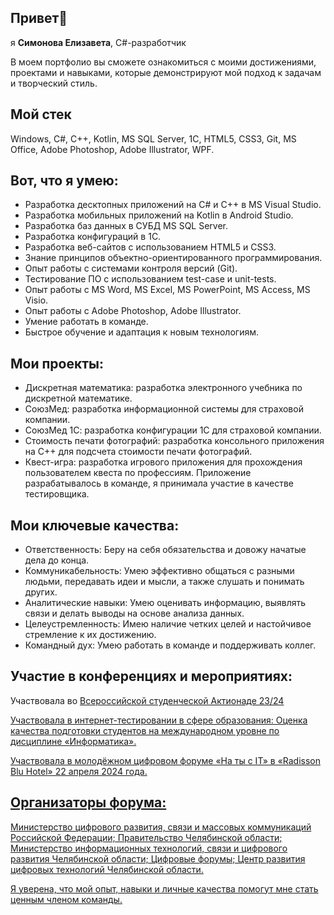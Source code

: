 ## Привет👋
я <b>Симонова Елизавета</b>, C#-разработчик

В моем портфолио вы сможете ознакомиться с моими достижениями, проектами и навыками, которые демонстрируют мой подход к задачам и творческий стиль.
## Мой стек

Windows, C#, C++, Kotlin, MS SQL Server, 1С, HTML5, CSS3, Git, MS Office, Adobe Photoshop, Adobe Illustrator, WPF.

## Вот, что я умею: 

- Разработка десктопных приложений на C# и C++ в MS Visual Studio.
- Разработка мобильных приложений на Kotlin в Android Studio.
- Разработка баз данных в СУБД MS SQL Server.
- Разработка конфигураций в 1С.
- Разработка веб-сайтов с использованием HTML5 и CSS3.
- Знание принципов объектно-ориентированного программирования.
- Опыт работы с системами контроля версий (Git).
- Тестирование ПО с использованием test-case и unit-tests.
- Опыт работы с MS Word, MS Excel, MS PowerPoint, MS Access, MS Visio.
- Опыт работы с Adobe Photoshop, Adobe Illustrator.
- Умение работать в команде.
- Быстрое обучение и адаптация к новым технологиям.


## Мои проекты:

- Дискретная математика: разработка электронного учебника по дискретной математике.
- СоюзМед: разработка информационной системы для страховой компании.
- СоюзМед 1С: разработка конфигурации 1С для страховой компании.
- Стоимость печати фотографий: разработка консольного приложения на C++ для подсчета стоимости печати фотографий.
- Квест-игра: разработка игрового приложения для прохождения пользователем квеста по профессиям. Приложение разрабатывалось в команде, я принимала участие в качестве тестировщика.

## Мои ключевые качества:

- Ответственность: Беру на себя обязательства и довожу начатые дела до конца.
- Коммуникабельность: Умею эффективно общаться с разными людьми, передавать идеи и мысли, а также слушать и понимать других.
- Аналитические навыки: Умею оценивать информацию, выявлять связи и делать выводы на основе анализа данных.
- Целеустремленность: Имею наличие четких целей и настойчивое стремление к их достижению.
- Командный дух: Умею работать в команде и поддерживать коллег.

## Участие в конференциях и мероприятиях:

Участвовала во <a href="https://olymp.action.group/">Всероссийской студенческой Актионаде 23/24

Участвовала в интернет-тестировании в сфере образования: Оценка качества подготовки студентов на международном уровне по дисциплине «Информатика».

Участвовала в молодёжном цифровом форуме «На ты с IT» в «Radisson Blu Hotel» 22 апреля 2024 года.

## Организаторы форума:

Министерство цифрового развития, связи и массовых коммуникаций Российской Федерации;
Правительство Челябинской области;
Министерство информационных технологий, связи и цифрового развития Челябинской области;
Цифровые форумы;
Центр развития цифровых технологий Челябинской области.

Я уверена, что мой опыт, навыки и личные качества помогут мне стать ценным членом команды.
<!--
**Lizok123/Lizok123** is a ✨ _special_ ✨ repository because its `README.md` (this file) appears on your GitHub profile.



-->

